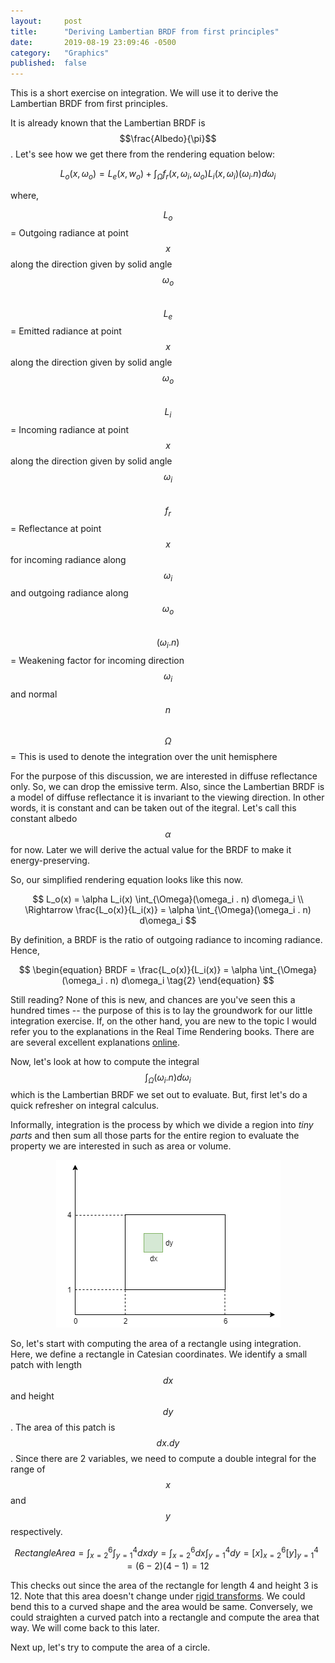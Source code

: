 ```yaml
---
layout: 	post
title:  	"Deriving Lambertian BRDF from first principles"
date:   	2019-08-19 23:09:46 -0500
category: 	"Graphics"
published:	false
---
```


This is a short exercise on integration. We will use it to derive the Lambertian BRDF from first principles.

It is already known that the Lambertian BRDF is $$\frac{Albedo}{\pi}$$. Let's see how we get there from the rendering equation below:

$$
\begin{equation}
L_o(x,\omega_o) = L_e(x,w_o) + \int_{\Omega}f_r(x,\omega_i,\omega_o)  L_i(x,\omega_i)  (\omega_i . n) d\omega_i
\tag{1}
\end{equation}
$$

where,

$$L_o$$ = Outgoing radiance at point $$x$$ along the direction given by solid angle $$\omega_o$$  
$$L_e$$ = Emitted radiance at point $$x$$ along the direction given by solid angle $$\omega_o$$  
$$L_i$$ = Incoming radiance at point $$x$$ along the direction given by solid angle $$\omega_i$$  
$$f_r$$ = Reflectance at point $$x$$ for incoming radiance along $$\omega_i$$ and outgoing radiance along $$\omega_o$$  
$$(\omega_i . n)$$ = Weakening factor for incoming direction $$\omega_i$$ and normal $$n$$  
$${\Omega}$$ = This is used to denote the integration over the unit hemisphere

For the purpose of this discussion, we are interested in diffuse reflectance only. So, we can drop the emissive term. Also, since the Lambertian BRDF is a model of diffuse reflectance it is invariant to the viewing direction. In other words, it is constant and can be taken out of the itegral. Let's call this constant albedo $$\alpha$$ for now. Later we will derive the actual value for the BRDF to make it energy-preserving. 

So, our simplified rendering equation looks like this now.

$$
L_o(x) = \alpha L_i(x) \int_{\Omega}(\omega_i . n) d\omega_i \\
\Rightarrow \frac{L_o(x)}{L_i(x)} = \alpha \int_{\Omega}(\omega_i . n) d\omega_i
$$

By definition, a BRDF is the ratio of outgoing radiance to incoming radiance. Hence,

$$
\begin{equation}
BRDF = \frac{L_o(x)}{L_i(x)} = \alpha \int_{\Omega}(\omega_i . n) d\omega_i
\tag{2}
\end{equation}
$$

Still reading? None of this is new, and chances are you've seen this a hundred times -- the purpose of this is to lay the groundwork for our little integration exercise. If, on the other hand, you are new to the topic I would refer you to the explanations in the Real Time Rendering books. There are are several excellent explanations [online](https://www.gamedev.net/blogs/entry/2260986-the-rendering-equation/). 

Now, let's look at how to compute the integral $$\int_{\Omega}(\omega_i . n) d\omega_i$$ which is the Lambertian BRDF we set out to evaluate. But, first let's do a quick refresher on integral calculus.

Informally, integration is the process by which we divide a region into *tiny parts* and then sum all those parts for the entire region to evaluate the property we are interested in such as area or volume.

<p align="center">
	<img src="/images/lambertian-brdf/area-rectangle.png">
</p>

So, let's start with computing the area of a rectangle using integration. Here, we define a rectangle in Catesian coordinates. We identify a small patch with length $$dx$$ and height $$dy$$. The area of this patch is $$dx.dy$$. Since there are 2 variables, we need to compute a double integral for the range of $$x$$ and $$y$$ respectively.

$$
RectangleArea = \int_{x=2}^6\int_{y=1}^4dxdy = \int_{x=2}^6dx\int_{y=1}^4dy = \Big[x\Big]_{x=2}^6 \Big[y\Big]_{y=1}^4 = (6-2)(4-1) = 12
$$

This checks out since the area of the rectangle for length 4 and height 3 is 12. Note that this area doesn't change under [rigid transforms](https://en.wikipedia.org/wiki/Rigid_transformation). We could bend this to a curved shape and the area would be same. Conversely, we could straighten a curved patch into a rectangle and compute the area that way. We will come back to this later.

Next up, let's try to compute the area of a circle.














